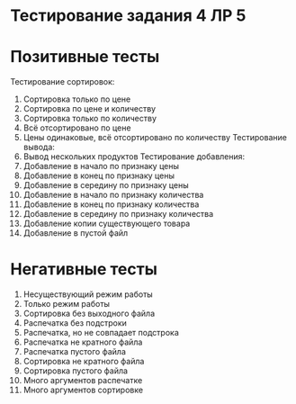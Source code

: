 # Тестирование задания 4 ЛР 5

# Позитивные тесты

Тестирование сортировок:
1. Сортировка только по цене
2. Сортировка по цене и количеству
3. Сортировка только по количеству
4. Всё отсортировано по цене 
5. Цены одинаковые, всё отсортировано по количеству
Тестирование вывода:
6. Вывод нескольких продуктов
Тестирование добавления:
7. Добавление в начало по признаку цены
8. Добавление в конец по признаку цены
9. Добавление в середину по признаку цены
10. Добавление в начало по признаку количества
11. Добавление в конец по признаку количества
12. Добавление в середину по признаку количества
13. Добавление копии существующего товара
14. Добавление в пустой файл

# Негативные тесты

1. Несуществующий режим работы
2. Только режим работы
3. Сортировка без выходного файла
4. Распечатка без подстроки
5. Распечатка, но не совпадает подстрока
6. Распечатка не кратного файла
7. Распечатка пустого файла
8. Сортировка не кратного файла
9. Сортировка пустого файла
10. Много аргументов распечатке
11. Много аргументов сортировке